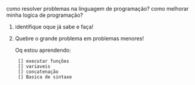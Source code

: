 como resolver problemas na linguagem de programação?
como melhorar minha logica de programação?

1. identifique oque já sabe e faça!
2. Quebre o grande problema em problemas menores!

    Oq estou aprendendo:

        [] executar funções
        [] variaveis
        [] concatenação
        [] Basica de sintaxe

        